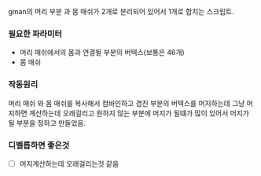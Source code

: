 gman의 머리 부분 과 몸 매쉬가 2개로 분리되어 있어서 1개로 합치는 스크립트.

### 필요한 파라미터
- 머리 매쉬에서의 몸과 연결될 부분의 버텍스(보통은 46개)
- 몸 매쉬

### 작동원리
머리 매쉬 와 몸 매쉬를 복사해서 컴바인하고 겹친 부분의 버텍스를 머지하는데 그냥 머지하면 계산하는데 오래걸리고 원하지 않는 부분에 머지가 될떄가 많이 있어서 
머지가 될 부분을 정하고 만들었음.


### 디벨롭하면 좋은것
- [ ] 머지계산하는데 오래걸리는것 같음
